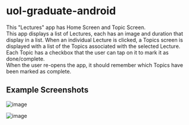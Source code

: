 # uol-graduate-android
This "Lectures" app has Home Screen and Topic Screen.\
This app displays a list of Lectures, each has an image and duration that display in a list. When an individual Lecture is clicked, a Topics screen is displayed with a list of the Topics associated with the selected Lecture.\
Each Topic has a checkbox that the user can tap on it to mark it as done/complete.\
When the user re-opens the app, it should remember which Topics have been marked as complete.


## Example Screenshots
![image](https://github.com/627965745/uol-graduate-android/assets/25855932/ca95b6e1-bd3c-41b7-8766-44e885823368)

![image](https://github.com/627965745/uol-graduate-android/assets/25855932/eae70d9c-209d-44d1-97d8-722a6aa3ebbb)

